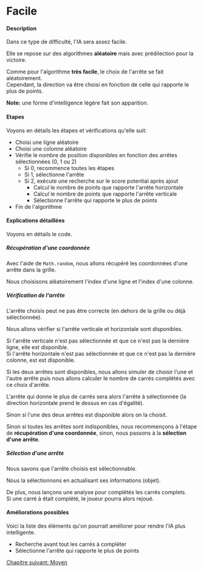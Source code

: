 # Facile

#### Description

Dans ce type de difficulté, l'IA sera assez facile.

Elle se repose sur des algorithmes **aléatoire** mais avec prédilection pour la victoire.

Comme pour l'algorithme **très facile**, le choix de l'arrête se fait aléatoirement.  
Cependant, la direction va être choisi en fonction de celle qui rapporte le plus de points.

**Note:** une forme d'intelligence légère fait son apparition.

#### Etapes

Voyons en détails les étapes et vérifications qu'elle suit:

- Choisi une ligne aléatoire
- Choisi une colonne aléatoire
- Vérifie le nombre de position disponibles en fonction des arrêtes sélectionnées (0, 1 ou 2)
   - Si 0, recommence toutes les étapes
   - Si 1, sélectionne l'arrête
   - Si 2, exécute une recherche sur le score potential après ajout
      - Calcul le nombre de points que rapporte l'arrête horizontale
      - Calcul le nombre de points que rapporte l'arrête verticale
      - Sélectionne l'arrête qui rapporte le plus de points
- Fin de l'algorithme

#### Explications détaillées

Voyons en détails le code.

##### Récupération d'une coordonnée

Avec l'aide de `Math.random`, nous allons récupéré les coordonnées d'une arrête dans la grille.

Nous choisisons aléatoirement l'index d'une ligne et l'index d'une colonne.  

##### Vérification de l'arrête

L'arrête choisis peut ne pas être correcte (en dehors de la grille ou déjà sélectionnée).

Nous allons vérifier si l'arrête verticale et horizontale sont disponibles.

Si l'arrête verticale n'est pas sélectionnée et que ce n'est pas la dernière ligne, elle est disponible.  
Si l'arrête horizontale n'est pas sélectionnée et que ce n'est pas la dernière colonne, est est disponible.

Si les deux arrêtes sont disponibles, nous allons simuler de choisir l'une et l'autre arrête puis nous allons calculer le nombre de carrés complétés avec ce choix d'arrête.

L'arrête qui donne le plus de carrés sera alors l'arrête à sélectionnée (la direction horizontale prend le dessus en cas d'égalité).

Sinon si l'une des deux arrêtes est disponible alors on la choisit.

Sinon si toutes les arrêtes sont indisponibles, nous recommençons à l'étape de **récupération d'une coordonnée**, sinon, nous passons à la **sélection d'une arrête**.

##### Sélection d'une arrête

Nous savons que l'arrête choisis est sélectionnable.

Nous la sélectionnons en actualisant ses informations (objet).

De plus, nous lançons une analyse pour complétés les carrés complets.  
Si une carré à était complété, le joueur pourra alors rejoué.

#### Améliorations possibles

Voici la liste des éléments qu'on pourrait améliorer pour rendre l'IA plus intelligente.

- Recherche avant tout les carrés à compléter
- Sélectionne l'arrête qui rapporte le plus de points

<a href="{{ site.baseUrl }}config/medium/" class="btn btn-green">Chapitre suivant: Moyen</a>
